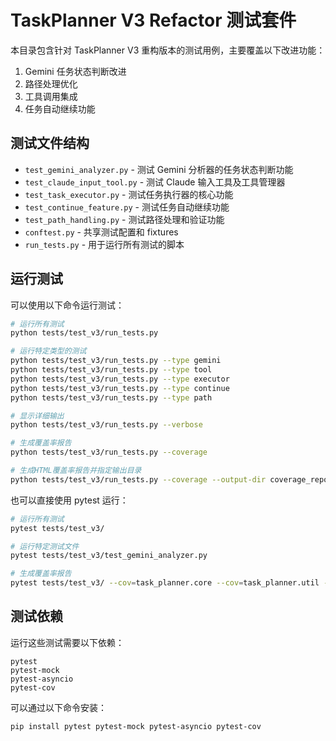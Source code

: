 # TaskPlanner V3 Refactor 测试套件

本目录包含针对 TaskPlanner V3 重构版本的测试用例，主要覆盖以下改进功能：

1. Gemini 任务状态判断改进
2. 路径处理优化
3. 工具调用集成
4. 任务自动继续功能

## 测试文件结构

- `test_gemini_analyzer.py` - 测试 Gemini 分析器的任务状态判断功能
- `test_claude_input_tool.py` - 测试 Claude 输入工具及工具管理器
- `test_task_executor.py` - 测试任务执行器的核心功能
- `test_continue_feature.py` - 测试任务自动继续功能
- `test_path_handling.py` - 测试路径处理和验证功能
- `conftest.py` - 共享测试配置和 fixtures
- `run_tests.py` - 用于运行所有测试的脚本

## 运行测试

可以使用以下命令运行测试：

```bash
# 运行所有测试
python tests/test_v3/run_tests.py

# 运行特定类型的测试
python tests/test_v3/run_tests.py --type gemini
python tests/test_v3/run_tests.py --type tool
python tests/test_v3/run_tests.py --type executor
python tests/test_v3/run_tests.py --type continue
python tests/test_v3/run_tests.py --type path

# 显示详细输出
python tests/test_v3/run_tests.py --verbose

# 生成覆盖率报告
python tests/test_v3/run_tests.py --coverage

# 生成HTML覆盖率报告并指定输出目录
python tests/test_v3/run_tests.py --coverage --output-dir coverage_reports
```

也可以直接使用 pytest 运行：

```bash
# 运行所有测试
pytest tests/test_v3/

# 运行特定测试文件
pytest tests/test_v3/test_gemini_analyzer.py

# 生成覆盖率报告
pytest tests/test_v3/ --cov=task_planner.core --cov=task_planner.util --cov=task_planner.vendor.claude_client.agent_tools --cov-report=html
```

## 测试依赖

运行这些测试需要以下依赖：

```
pytest
pytest-mock
pytest-asyncio
pytest-cov
```

可以通过以下命令安装：

```bash
pip install pytest pytest-mock pytest-asyncio pytest-cov
```